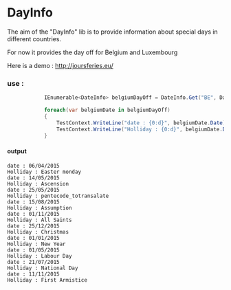 # DayInfo

The aim of the "DayInfo" lib is to provide information about special days in different countries.

For now it provides the day off for Belgium and Luxembourg

Here is a demo : http://joursferies.eu/

### use :
```csharp
            IEnumerable<DateInfo> belgiumDayOff = DateInfo.Get("BE", DateTime.Today.Year);// or "LU"

            foreach(var belgiumDate in belgiumDayOff)
            {
                TestContext.WriteLine("date : {0:d}", belgiumDate.Date);
                TestContext.WriteLine("Holliday : {0:d}", belgiumDate.DayInfo.EnglishName);
            }
```         

#### output

```
date : 06/04/2015
Holliday : Easter monday
date : 14/05/2015
Holliday : Ascension
date : 25/05/2015
Holliday : pentecode_totransalate
date : 15/08/2015
Holliday : Assumption 
date : 01/11/2015
Holliday : All Saints
date : 25/12/2015
Holliday : Christmas
date : 01/01/2015
Holliday : New Year
date : 01/05/2015
Holliday : Labour Day
date : 21/07/2015
Holliday : National Day
date : 11/11/2015
Holliday : First Armistice
```
